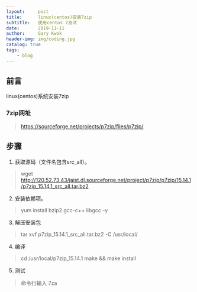 ```yaml
---
layout:     post
title:      linux(centos)安装7zip
subtitle:   使用centos 7测试
date:       2019-11-11
author:     Gary Kwok
header-img: img/coding.jpg
catalog: true
tags:
    - blog
---
```


## 前言

linux(centos)系统安装7zip

### 7zip网址
> https://sourceforge.net/projects/p7zip/files/p7zip/

## 步骤
1. 获取源码（文件名包含src_all）。
> wget http://120.52.73.43/jaist.dl.sourceforge.net/project/p7zip/p7zip/15.14.1/p7zip_15.14.1_src_all.tar.bz2

2. 安装依赖项。
> yum install bzip2 gcc-c++ libgcc -y
 
3. 解压安装包   
> tar xvf p7zip_15.14.1_src_all.tar.bz2  -C /usr/local/

4. 编译
> cd /usr/local/p7zip_15.14.1 
> make && make install

5. 测试
> 命令行输入 7za
